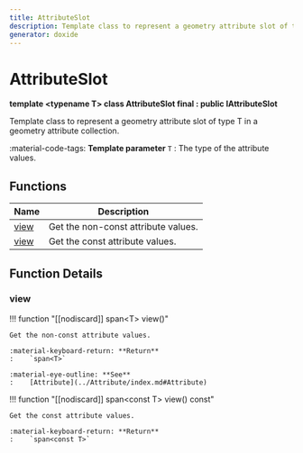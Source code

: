 ```yaml
---
title: AttributeSlot
description: Template class to represent a geometry attribute slot of type T in a geometry attribute collection.
generator: doxide
---
```



# AttributeSlot

**template &lt;typename T&gt; class AttributeSlot final : public IAttributeSlot**



Template class to represent a geometry attribute slot of type T in a geometry attribute collection.

:material-code-tags: **Template parameter** `T`
:    The type of the attribute values.
    


## Functions

| Name | Description |
| ---- | ----------- |
| [view](#view) | Get the non-const attribute values. |
| [view](#view) | Get the const attribute values. |

## Function Details

### view<a name="view"></a>
!!! function "[[nodiscard]] span&lt;T&gt; view()"

    
    
    Get the non-const attribute values.
    
    :material-keyboard-return: **Return**
    :    `span<T>`
    
    :material-eye-outline: **See**
    :    [Attribute](../Attribute/index.md#Attribute)
    
    

!!! function "[[nodiscard]] span&lt;const T&gt; view() const"

    
    
    Get the const attribute values.
    
    :material-keyboard-return: **Return**
    :    `span<const T>`
    
    

